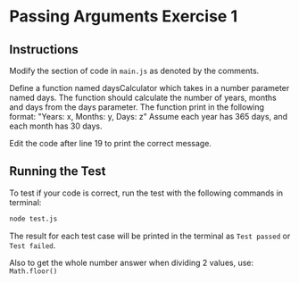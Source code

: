 # Passing Arguments Exercise 1
## Instructions
Modify the section of code in ```main.js``` as denoted by the comments.

Define a function named daysCalculator which takes in a number parameter named days.
The function should calculate the number of years, months and days from the days parameter.
The function print in the following format: "Years: x, Months: y, Days: z"
Assume each year has 365 days, and each month has 30 days.


Edit the code after line 19 to print the correct message. 

## Running the Test
To test if your code is correct, run the test with the following commands in terminal:
```bash
node test.js
```

The result for each test case will be printed in the terminal as ```Test passed``` or ```Test failed```.


Also to get the whole number answer when dividing 2 values, use: ```Math.floor()```
